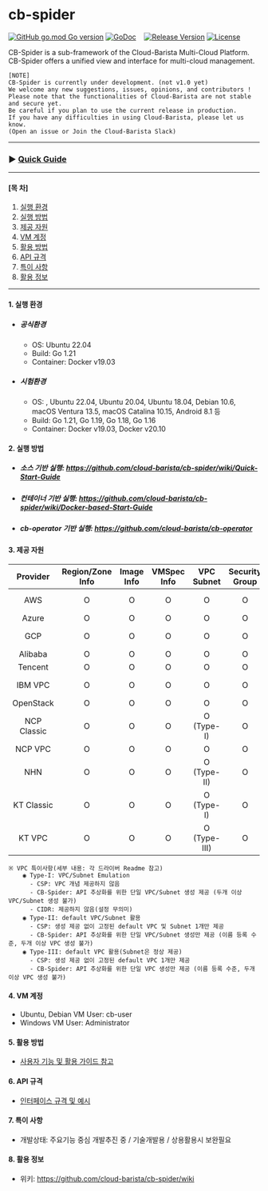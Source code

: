 # cb-spider
[![GitHub go.mod Go version](https://img.shields.io/github/go-mod/go-version/cloud-barista/cb-spider?label=go.mod)](https://github.com/cloud-barista/cb-spider/blob/master/go.mod)
[![GoDoc](https://godoc.org/github.com/cloud-barista/cb-spider?status.svg)](https://pkg.go.dev/github.com/cloud-barista/cb-spider@master)&nbsp;&nbsp;&nbsp;
[![Release Version](https://img.shields.io/github/v/release/cloud-barista/cb-spider)](https://github.com/cloud-barista/cb-spider/releases)
[![License](https://img.shields.io/badge/License-Apache%202.0-blue.svg)](https://github.com/cloud-barista/cb-spider/blob/master/LICENSE)

CB-Spider is a sub-framework of the Cloud-Barista Multi-Cloud Platform.<br>
CB-Spider offers a unified view and interface for multi-cloud management.


```
[NOTE]
CB-Spider is currently under development. (not v1.0 yet)
We welcome any new suggestions, issues, opinions, and contributors !
Please note that the functionalities of Cloud-Barista are not stable and secure yet.
Be careful if you plan to use the current release in production.
If you have any difficulties in using Cloud-Barista, please let us know.
(Open an issue or Join the Cloud-Barista Slack)
```
***
### ▶ **[Quick Guide](https://github.com/cloud-barista/cb-spider/wiki/Quick-Start-Guide)**
***

#### [목    차]

1. [실행 환경](#1-실행-환경)
2. [실행 방법](#2-실행-방법)
3. [제공 자원](#3-제공-자원)
4. [VM 계정](#4-VM-계정)
5. [활용 방법](#5-활용-방법)
6. [API 규격](#6-API-규격)
7. [특이 사항](#7-특이-사항)
8. [활용 정보](#8-활용-정보)
 
***

#### 1. 실행 환경

- ##### 공식환경
  - OS: Ubuntu 22.04
  - Build: Go 1.21
  - Container: Docker v19.03

- ##### 시험환경
  - OS: , Ubuntu 22.04, Ubuntu 20.04, Ubuntu 18.04, Debian 10.6, macOS Ventura 13.5, macOS Catalina 10.15, Android 8.1 등
  - Build: Go 1.21, Go 1.19, Go 1.18, Go 1.16
  - Container: Docker v19.03, Docker v20.10

#### 2. 실행 방법

- ##### 소스 기반 실행: https://github.com/cloud-barista/cb-spider/wiki/Quick-Start-Guide
- ##### 컨테이너 기반 실행: https://github.com/cloud-barista/cb-spider/wiki/Docker-based-Start-Guide
- ##### cb-operator 기반 실행: https://github.com/cloud-barista/cb-operator


#### 3. 제공 자원

  | Provider | Region/Zone<br>Info | Image<br>Info | VMSpec<br>Info| VPC<br>Subnet | Security<br>Group | VM KeyPair| VM   | NLB/Disk/<br>MyImage | managed-K8S |
  |:-------------:|:-------------:|:-------------:|:-------------:|:-------------:|:-------------:|:-------------:|:-------------:|:-------------:|:-------------:|
  | AWS           | O             | O            | O               | O            | O             | O             | O               | O          |Coming Soon|
  | Azure         | O             | O            | O               | O            | O             | O             | O               | O          | O          |
  | GCP           | O             | O            | O               | O            | O             | O             | O               | O          |Coming Soon|
  | Alibaba       | O             | O            | O               | O            | O             | O             | O               | O          | O          |
  | Tencent       | O             | O            | O               | O            | O             | O             | O               | O          | O          |
  | IBM VPC       | O             | O            | O               | O            | O             | O             | O               | O          |Coming Soon|
  | OpenStack     | O             | O            | O               | O            | O             | O             | O               | O          | - |
  | NCP Classic   | O             | O            | O               | O (Type-I)   | O             | O             | O               | O          | - |
  | NCP VPC       | O             | O            | O               | O            | O             | O             | O               | O          | - |
  | NHN           | O             | O            | O               | O (Type-II)  | O             | O             | O               | O          | - |
  | KT Classic    | O             | O            | O               | O (Type-I)   | O             | O             | O               | Plan       | - |
  | KT VPC        | O             | O            | O               | O (Type-III) | O             | O             | WIP             | Plan       | - |
  

    ※ VPC 특이사항(세부 내용: 각 드라이버 Readme 참고)
        ◉ Type-I: VPC/Subnet Emulation
          - CSP: VPC 개념 제공하지 않음
          - CB-Spider: API 추상화를 위한 단일 VPC/Subnet 생성 제공 (두개 이상 VPC/Subnet 생성 불가)
          - CIDR: 제공하지 않음(설정 무의미)
        ◉ Type-II: default VPC/Subnet 활용
          - CSP: 생성 제공 없이 고정된 default VPC 및 Subnet 1개만 제공
          - CB-Spider: API 추상화를 위한 단일 VPC/Subnet 생성만 제공 (이름 등록 수준, 두개 이상 VPC 생성 불가)
        ◉ Type-III: default VPC 활용(Subnet은 정상 제공)
          - CSP: 생성 제공 없이 고정된 default VPC 1개만 제공
          - CB-Spider: API 추상화를 위한 단일 VPC 생성만 제공 (이름 등록 수준, 두개 이상 VPC 생성 불가)


#### 4. VM 계정
- Ubuntu, Debian VM User: cb-user
- Windows VM User: Administrator


#### 5. 활용 방법
- [사용자 기능 및 활용 가이드 참고](https://github.com/cloud-barista/cb-spider/wiki/features-and-usages)


#### 6. API 규격

- [인터페이스 규격 및 예시](https://github.com/cloud-barista/cb-spider/wiki/CB-Spider-User-Interface)


#### 7. 특이 사항
- 개발상태: 주요기능 중심 개발추진 중 / 기술개발용 / 상용활용시 보완필요


#### 8. 활용 정보
- 위키: https://github.com/cloud-barista/cb-spider/wiki
